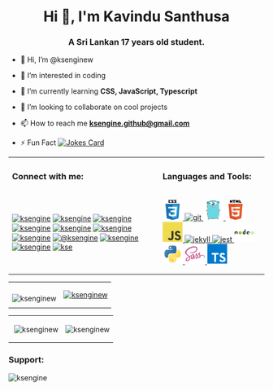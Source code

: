 <h1 align="center">Hi 👋, I'm Kavindu Santhusa</h1>
<h3 align="center">A Sri Lankan 17 years old student.</h3>

- 👋 Hi, I’m @ksenginew

- 👀 I’m interested in coding

- 🌱 I’m currently learning **CSS, JavaScript, Typescript**

- 💞️ I’m looking to collaborate on cool projects

- 📫 How to reach me **ksengine.github@gmail.com**

- :zap: Fun Fact
  [![Jokes Card](https://readme-jokes.vercel.app/api)](#nolink)

<table>
  <tr>
    <th>
      <h3 align="left">Connect with me:</h3>
    </th>
    <th>
      <h3 align="left">Languages and Tools:</h3>
    </th>
  </tr>
  <tr>
    <td>
      <p align="left">
        <a href="https://codepen.io/ksengine" target="blank"><img align="center" src="https://raw.githubusercontent.com/rahuldkjain/github-profile-readme-generator/master/src/images/icons/Social/codepen.svg" alt="ksengine" height="30" width="40" /></a>
        <a href="https://dev.to/ksengine" target="blank"><img align="center" src="https://cdn.jsdelivr.net/npm/simple-icons@3.0.1/icons/dev-dot-to.svg" alt="ksengine" height="30" width="40" /></a>
        <a href="https://twitter.com/ksengine" target="blank"><img align="center" src="https://raw.githubusercontent.com/rahuldkjain/github-profile-readme-generator/master/src/images/icons/Social/twitter.svg" alt="ksengine" height="30" width="40" /></a>
        <a href="https://linkedin.com/in/ksengine" target="blank"><img align="center" src="https://raw.githubusercontent.com/rahuldkjain/github-profile-readme-generator/master/src/images/icons/Social/linked-in-alt.svg" alt="ksengine" height="30" width="40" /></a>
        <a href="https://stackoverflow.com/users/ksengine" target="blank"><img align="center" src="https://raw.githubusercontent.com/rahuldkjain/github-profile-readme-generator/master/src/images/icons/Social/stack-overflow.svg" alt="ksengine" height="30" width="40" /></a>
        <a href="https://codesandbox.com/ksengine" target="blank"><img align="center" src="https://cdn.jsdelivr.net/npm/simple-icons@3.0.1/icons/codesandbox.svg" alt="ksengine" height="30" width="40" /></a>
        <a href="https://kaggle.com/ksengine" target="blank"><img align="center" src="https://raw.githubusercontent.com/rahuldkjain/github-profile-readme-generator/master/src/images/icons/Social/kaggle.svg" alt="ksengine" height="30" width="40" /></a>
        <a href="https://medium.com/@ksengine" target="blank"><img align="center" src="https://raw.githubusercontent.com/rahuldkjain/github-profile-readme-generator/master/src/images/icons/Social/medium.svg" alt="@ksengine" height="30" width="40" /></a>
        <a href="https://www.codechef.com/users/ksengine" target="blank"><img align="center" src="https://cdn.jsdelivr.net/npm/simple-icons@3.1.0/icons/codechef.svg" alt="ksengine" height="30" width="40" /></a>
        <a href="https://www.hackerrank.com/ksengine" target="blank"><img align="center" src="https://raw.githubusercontent.com/rahuldkjain/github-profile-readme-generator/master/src/images/icons/Social/hackerrank.svg" alt="ksengine" height="30" width="40" /></a>
        <a href="https://codeforces.com/profile/kse" target="blank"><img align="center" src="https://cdn.jsdelivr.net/npm/simple-icons@3.0.1/icons/codeforces.svg" alt="kse" height="30" width="40" /></a>
      </p>
    </td>
    <td>
      <p align="left"> <a href="https://www.w3schools.com/css/" target="_blank"> <img src="https://raw.githubusercontent.com/devicons/devicon/master/icons/css3/css3-original-wordmark.svg" alt="css3" width="40" height="40"/> </a> <a href="https://git-scm.com/" target="_blank"> <img src="https://www.vectorlogo.zone/logos/git-scm/git-scm-icon.svg" alt="git" width="40" height="40"/> </a> <a href="https://golang.org" target="_blank"> <img src="https://raw.githubusercontent.com/devicons/devicon/master/icons/go/go-original.svg" alt="go" width="40" height="40"/> </a> <a href="https://www.w3.org/html/" target="_blank"> <img src="https://raw.githubusercontent.com/devicons/devicon/master/icons/html5/html5-original-wordmark.svg" alt="html5" width="40" height="40"/> </a> <a href="https://developer.mozilla.org/en-US/docs/Web/JavaScript" target="_blank"> <img src="https://raw.githubusercontent.com/devicons/devicon/master/icons/javascript/javascript-original.svg" alt="javascript" width="40" height="40"/> </a> <a href="https://jekyllrb.com/" target="_blank"> <img src="https://www.vectorlogo.zone/logos/jekyllrb/jekyllrb-icon.svg" alt="jekyll" width="40" height="40"/> </a> <a href="https://jestjs.io" target="_blank"> <img src="https://www.vectorlogo.zone/logos/jestjsio/jestjsio-icon.svg" alt="jest" width="40" height="40"/> </a> <a href="https://nodejs.org" target="_blank"> <img src="https://raw.githubusercontent.com/devicons/devicon/master/icons/nodejs/nodejs-original-wordmark.svg" alt="nodejs" width="40" height="40"/> </a> <a href="https://www.python.org" target="_blank"> <img src="https://raw.githubusercontent.com/devicons/devicon/master/icons/python/python-original.svg" alt="python" width="40" height="40"/> </a> <a href="https://sass-lang.com" target="_blank"> <img src="https://raw.githubusercontent.com/devicons/devicon/master/icons/sass/sass-original.svg" alt="sass" width="40" height="40"/> </a> <a href="https://www.typescriptlang.org/" target="_blank"> <img src="https://raw.githubusercontent.com/devicons/devicon/master/icons/typescript/typescript-original.svg" alt="typescript" width="40" height="40"/> </a> </p>
    </td>
  </tr>
</table>
<table>
  <td>
    <p><img align="left" src="https://github-readme-stats.vercel.app/api/top-langs?username=ksengine&show_icons=true&locale=en&layout=compact&bg_color=00000000&text_color=808080" alt="ksenginew" /></p>
  </td>
  <td>
    <p align="left"> <a href="#nolink"><img src="https://github-profile-trophy.vercel.app/?username=ksengine&no-bg=true" alt="ksenginew" /></a> </p>
  </td>
</table>
<table>
  <td>
    <p>&nbsp;<img align="center" src="https://github-readme-stats.vercel.app/api?username=ksengine&show_icons=true&locale=en&bg_color=00000000&text_color=808080" alt="ksenginew" /></p>
  </td>
  <td>
    <p><img align="center" src="https://github-readme-streak-stats.herokuapp.com/?user=ksengine&background=00000000&currStreakNum=gray&sideNums=gray&currStreakLabel=gray&sideLabels=gray&dates=gray" alt="ksenginew" /></p>
  </td>
</table>
<h3 align="left">Support:</h3>
<p><a href="https://www.buymeacoffee.com/ksengine"> <img align="left" src="https://cdn.buymeacoffee.com/buttons/v2/default-yellow.png" height="50" width="210" alt="ksengine" /></a></p>
<br><br>
<br>
